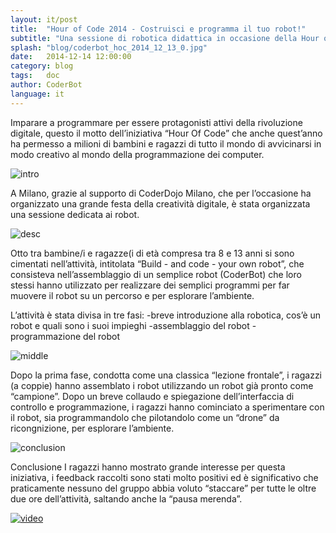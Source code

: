 ```yaml
---
layout: it/post
title:  "Hour of Code 2014 - Costruisci e programma il tuo robot!"
subtitle: "Una sessione di robotica didattica in occasione della Hour of Code 2014"
splash: "blog/coderbot_hoc_2014_12_13_0.jpg"
date:   2014-12-14 12:00:00
category: blog
tags:   doc
author: CoderBot
language: it
---
```

Imparare a programmare per essere protagonisti attivi della rivoluzione digitale, questo il motto dell’iniziativa “Hour Of Code” che anche quest’anno ha permesso a milioni di bambini e ragazzi di tutto il mondo di avvicinarsi in modo creativo al mondo della programmazione dei computer.

![intro]({{site.baseurl}}/img/blog/coderbot_hoc_2014_12_13_1.jpg)

A Milano, grazie al supporto di CoderDojo Milano, che per l’occasione ha organizzato una grande festa della creatività digitale, è stata organizzata una sessione dedicata ai robot.

![desc]({{site.baseurl}}/img/blog/coderbot_hoc_2014_12_13_2.jpg)

Otto tra bambine/i e ragazze(i di età compresa tra 8 e 13 anni si sono cimentati nell’attività, intitolata “Build - and code - your own robot”, che consisteva nell’assemblaggio di un semplice robot (CoderBot) che loro stessi hanno utilizzato per realizzare dei semplici programmi per far muovere il robot su un percorso e per esplorare l’ambiente.

L’attività è stata divisa in tre fasi:
-breve introduzione alla robotica, cos’è un robot e quali sono i suoi impieghi
-assemblaggio del robot
-programmazione del robot

![middle]({{site.baseurl}}/img/blog/coderbot_hoc_2014_12_13_3.jpg)

Dopo la prima fase, condotta come una classica “lezione frontale”, i ragazzi (a coppie) hanno assemblato i robot utilizzando un robot già pronto come “campione”.
Dopo un breve collaudo e spiegazione dell’interfaccia di controllo e programmazione, i ragazzi hanno cominciato a sperimentare con il robot, sia programmandolo che pilotandolo come un “drone” da ricongnizione, per esplorare l’ambiente.

![conclusion]({{site.baseurl}}/img/blog/coderbot_hoc_2014_12_13_4.jpg)

Conclusione
I ragazzi hanno mostrato grande interesse per questa iniziativa, i feedback raccolti sono stati molto positivi ed è significativo che praticamente nessuno del gruppo abbia voluto “staccare” per tutte le oltre due ore dell’attività, saltando anche la “pausa merenda”.

[![video](http://img.youtube.com/vi/9rWKXD2UzS8/0.jpg)](http://www.youtube.com/watch?v=9rWKXD2UzS8)